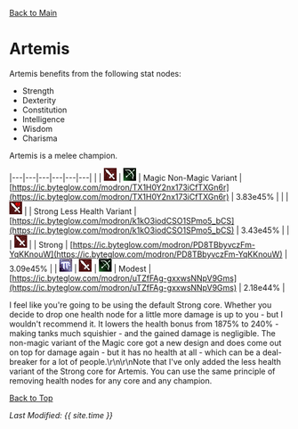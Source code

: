 [Back to Main](..\index.md)

# Artemis

Artemis benefits from the following stat nodes:

* Strength
* Dexterity
* Constitution
* Intelligence
* Wisdom
* Charisma

Artemis is a melee champion.

|---|---|---|---|---|---|
|   | ![Melee Icon](images\melee.png) | ![Ranged Icon](images\ranged.png) | Magic Non-Magic Variant | [https://ic.byteglow.com/modron/TX1H0Y2nx173iCfTXGn6r](https://ic.byteglow.com/modron/TX1H0Y2nx173iCfTXGn6r) | 3.83e45% |
|   | ![Melee Less Health Icon](images\melee_lhp.png) |   | Strong Less Health Variant | [https://ic.byteglow.com/modron/k1kO3iodCSO1SPmo5_bCS](https://ic.byteglow.com/modron/k1kO3iodCSO1SPmo5_bCS) | 3.43e45% |
|   | ![Melee Icon](images\melee.png) |   | Strong  | [https://ic.byteglow.com/modron/PD8TBbyvczFm-YqKKnouW](https://ic.byteglow.com/modron/PD8TBbyvczFm-YqKKnouW) | 3.09e45% |
| ![Magic Icon](images\magic.png) | ![Melee Icon](images\melee.png) | ![Ranged Icon](images\ranged.png) | Modest  | [https://ic.byteglow.com/modron/uTZfFAg-gxxwsNNpV9Gms](https://ic.byteglow.com/modron/uTZfFAg-gxxwsNNpV9Gms) | 2.18e44% |

I feel like you're going to be using the default Strong core. Whether you decide to drop one health node for a little more damage is up to you - but I wouldn't recommend it. It lowers the health bonus from 1875% to 240% - making tanks much squishier - and the gained damage is negligible. The non-magic variant of the Magic core got a new design and does come out on top for damage again - but it has no health at all - which can be a deal-breaker for a lot of people.\r\n\r\nNote that I've only added the less health variant of the Strong core for Artemis. You can use the same principle of removing health nodes for any core and any champion.

[Back to Top](#top)

*Last Modified: {{ site.time }}*